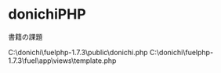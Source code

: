 # donichiPHP
書籍の課題

C:\donichi\fuelphp-1.7.3\public\donichi.php
C:\donichi\fuelphp-1.7.3\fuel\app\views\template.php
